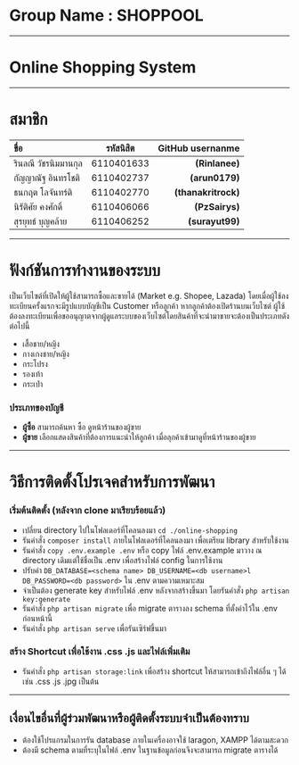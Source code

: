 # Group Name : SHOPPOOL
---
# Online Shopping System
---
# สมาชิก

| ขื่อ              |   รหัสนิสิต   |    GitHub usernanme |
| :-------------- | :--------: | ------------------: |
| รินลณี วัชรนิมมานกุล | 6110401633 |      **(Rinlanee)** |
| กัญญาณัฐ อินทรโชติ  | 6110402737 |      **(arun0179)** |
| ธนกฤต โลจันทร์ติ   | 6110402770 | **(thanakritrock)** |
| นิรัติศัย คงศักดิ์     | 6110406066 |      **(PzSairys)** |
| สุรยุทธ์ บุญคล้าย    | 6110406252 |     **(surayut99)** |
---
# ฟังก์ชันการทำงานของระบบ
เป็นเว็บไซต์ที่เปิดให้ผู้ใช้สามารถซื้อและขายได้ (Market e.g. Shopee, Lazada) โดยเมื่อผู้ใช้ลงทะเบียนครั้งแรกจะมีรูปแบบบัญชีเป็น Customer หรือลูกค้า หากลูกค้าต้องเปิดร้านบนเว็บไซต์ ผู้ใช้ต้องลงทะเบียนเพื่อขออนุญาตจากผู้ดูแลระบบของเว็บไซต์โดยสินค้าที่จะนำมาขายจะต้องเป็นประเภทดังต่อไปนี้
- เสื้อชาย/หญิง
- กางเกงชาย/หญิง
- กระโปรง
- รองเท้า
- กระเป๋า

### ประเภทของบัญชี
- **ผู้ซื้อ** สามารถค้นหา ซื้อ ดูหน้าร้านของผู้ขาย
- **ผู้ขาย** เลือกแสดงสินค้าที่ต้องการแนะนำให้ลูกค้า เมื่อลุกค้าเข้ามาดูที่หน้าร้านของผู้ขาย

---
# วิธีการติดตั้งโปรเจคสำหรับการพัฒนา

### เริ่มต้นติดตั้ง (หลังจาก clone มาเรียบร้อยแล้ว)

- เปลี่ยน directory ไปในโฟลเดอร์ที่โคลนลงมา ```cd ./online-shopping```
- รันคำสั่ง ```composer install``` ภายในโฟลเดอร์ที่โคลนลงมา เพื่อเตรียม library สำหรับใช้งาน
- รันคำสั่ง ```copy .env.example .env``` หรือ copy ไฟล์ .env.example มาวาง ณ directory เดิมแต่ใช้ชื่อเป็น .env เพื่อสร้างไฟล์ config ในการใช้งาน
- ปรับค่า ```DB_DATABASE=<schema name>
DB_USERNAME=<db username>l
DB_PASSWORD=<db password>``` ใน .env ตามความเหมาะสม
- จำเป็นต้อง generate key สำหรับไฟล์ .env หลังจากสร้างขึ้นมา โดยรันคำสั่ง ```php artisan key:generate```
- รันคำสั่ง ```php artisan migrate``` เพื่อ migrate ตารางลง schema ที่ตั้งค่าไว้ใน .env ก่อนหน้านี้
- รันคำสั่ง ```php artisan serve``` เพื่อรันเซิร์ฟขึ้นมา

### สร้าง Shortcut เพื่อใช้งาน .css .js และไฟล์เพิ่มเติม
- รันคำสั่ง ```php artisan storage:link``` เพื่อสร้าง shortcut ให้สามารถเข้าถึงไฟล์อื่น ๆ ได้ เช่น .css .js .jpg เป็นต้น
---
## เงื่อนไขอื่นที่ผู้ร่วมพัฒนาหรือผู้ติดตั้งระบบจำเป็นต้องทราบ
- ต้องใช้โปรแกรมในการรัน database ภายในเครื่องอาจใช้ laragon, XAMPP ได้ตามสะดวก
- ต้องมี schema ตามที่ระบุในไฟล์ .env ในฐานข้อมูลก่อนจึงจะสามารถ migrate ตารางได้

